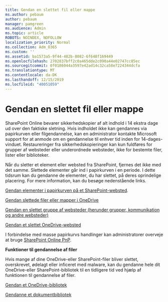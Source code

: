 ```yaml
---
title: Gendan en slettet fil eller mappe
ms.author: pebaum
author: pebaum
manager: pamgreen
ms.audience: Admin
ms.topic: article
ROBOTS: NOINDEX, NOFOLLOW
localization_priority: Normal
ms.collection: Adm_O365
ms.custom: ''
ms.assetid: ba1573a5-9f44-482b-8082-6f648f169449
ms.openlocfilehash: 2702837bff2c0a465dde2c090a44e02747cc85ec
ms.sourcegitcommit: 0f0186044a3597e42ad14c32ca58e7224344dcfa
ms.translationtype: MT
ms.contentlocale: da-DK
ms.lasthandoff: 12/15/2019
ms.locfileid: "40051059"
---
```

# <a name="restore-a-deleted-file-or-folder"></a>Gendan en slettet fil eller mappe

SharePoint Online bevarer sikkerhedskopier af alt indhold i 14 ekstra dage ud over den faktiske sletning. Hvis indholdet ikke kan gendannes via papirkurven eller filgendannelse, kan en administrator kontakte Microsoft support for at anmode om en gendannelse til enhver tid inden for 14-dages-vinduet. Restaureringer fra sikkerhedskopieringer kan kun fuldføres for grupper af websteder eller underordnede websteder, ikke for bestemte filer, lister eller biblioteker.

Når du sletter et element eller websted fra SharePoint, fjernes det ikke med det samme. Slettede elementer går ind i papirkurven i en periode. I dette tidsrum kan du gendanne de elementer, du har slettet, på deres oprindelige placering. For mere information, kan du besøge nedenstående links.

[Gendan elementer i papirkurven på et SharePoint-websted](https://support.office.com/article/restore-deleted-items-from-the-site-collection-recycle-bin-5fa924ee-16d7-487b-9a0a-021b9062d14b).

[Gendan slettede filer eller mapper i OneDrive](https://support.office.com/article/Restore-deleted-files-or-folders-in-OneDrive-949ada80-0026-4db3-a953-c99083e6a84f)

[Gendan en slettet gruppe af websteder (herunder grupper, kommunikation og andre websteder)](https://docs.microsoft.com/sharepoint/restore-deleted-site-collection)

[Gendan et slettet OneDrive-websted](https://docs.microsoft.com/onedrive/restore-deleted-onedrive)

I forbindelse med masse papirkurvs handlinger kan administratorer overveje at bruge [SharePoint Online PnP](https://docs.microsoft.com/powershell/sharepoint/sharepoint-pnp/sharepoint-pnp-cmdlets?view=sharepoint-ps).

**Funktioner til gendannelse af filer**

Hvis mange af dine OneDrive-eller SharePoint-filer bliver slettet, overskrevet, ødelagt eller inficeret med malware, kan du gendanne hele dit OneDrive-eller SharePoint-bibliotek til en tidligere tid ved hjælp af funktionen til gendannelse af filer.

[Gendan et OneDrive-bibliotek](https://support.office.com/article/restore-your-onedrive-fa231298-759d-41cf-bcd0-25ac53eb8a15)

[Gendanne et dokumentbibliotek](https://support.office.com/article/restore-a-document-library-317791c3-8bd0-4dfd-8254-3ca90883d39a)

